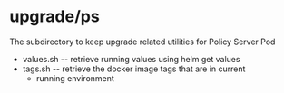 # upgrade/ps
The subdirectory to keep upgrade related utilities for Policy Server Pod
* values.sh -- retrieve running values using helm get values
* tags.sh -- retrieve the docker image tags that are in current
	* running environment
